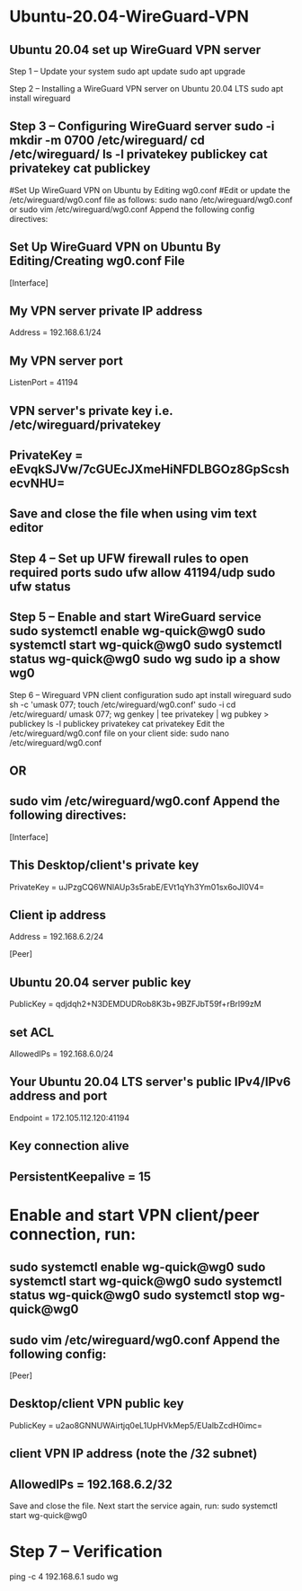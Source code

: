 # Ubuntu-20.04-WireGuard-VPN
Ubuntu 20.04 set up WireGuard VPN server
----------------------------
Step 1 – Update your system
sudo apt update
sudo apt upgrade

Step 2 – Installing a WireGuard VPN server on Ubuntu 20.04 LTS
sudo apt install wireguard

Step 3 – Configuring WireGuard server
sudo -i
mkdir -m 0700 /etc/wireguard/
cd /etc/wireguard/
ls -l privatekey publickey
cat privatekey
cat publickey
---------------------------------------------------
#Set Up WireGuard VPN on Ubuntu by Editing wg0.conf
#Edit or update the /etc/wireguard/wg0.conf file as follows:
sudo nano /etc/wireguard/wg0.conf
or
sudo vim /etc/wireguard/wg0.conf
Append the following config directives:

## Set Up WireGuard VPN on Ubuntu By Editing/Creating wg0.conf File ##
[Interface]
## My VPN server private IP address ##
Address = 192.168.6.1/24
 
## My VPN server port ##
ListenPort = 41194
 
## VPN server's private key i.e. /etc/wireguard/privatekey ##
PrivateKey = eEvqkSJVw/7cGUEcJXmeHiNFDLBGOz8GpScshecvNHU=
-------------------------------------------------------
Save and close the file when using vim text editor
-------------------------------------------------------
Step 4 – Set up UFW firewall rules to open required ports
sudo ufw allow 41194/udp
sudo ufw status
--------------------------------------------------------
Step 5 – Enable and start WireGuard service
sudo systemctl enable wg-quick@wg0
sudo systemctl start wg-quick@wg0
sudo systemctl status wg-quick@wg0
sudo wg
sudo ip a show wg0
--------------------------------------------------------
Step 6 – Wireguard VPN client configuration
sudo apt install wireguard
sudo sh -c 'umask 077; touch /etc/wireguard/wg0.conf'
sudo -i
cd /etc/wireguard/
umask 077; wg genkey | tee privatekey | wg pubkey > publickey
ls -l publickey privatekey
cat privatekey
Edit the /etc/wireguard/wg0.conf file on your client side:
sudo nano /etc/wireguard/wg0.conf
## OR ##
sudo vim /etc/wireguard/wg0.conf
Append the following directives:
---------------------------------------------------------
[Interface]
## This Desktop/client's private key ##
PrivateKey = uJPzgCQ6WNlAUp3s5rabE/EVt1qYh3Ym01sx6oJI0V4=
 
## Client ip address ##
Address = 192.168.6.2/24
 
[Peer]
## Ubuntu 20.04 server public key ##
PublicKey = qdjdqh2+N3DEMDUDRob8K3b+9BZFJbT59f+rBrl99zM
 
## set ACL ##
AllowedIPs = 192.168.6.0/24
 
## Your Ubuntu 20.04 LTS server's public IPv4/IPv6 address and port ##
Endpoint = 172.105.112.120:41194
 
##  Key connection alive ##
PersistentKeepalive = 15
------------------------------------------------------------
# Enable and start VPN client/peer connection, run:
sudo systemctl enable wg-quick@wg0
sudo systemctl start wg-quick@wg0
sudo systemctl status wg-quick@wg0
sudo systemctl stop wg-quick@wg0
------------------------------------------------------------
sudo vim /etc/wireguard/wg0.conf
Append the following config:
------------------------------------------------------------
[Peer]
## Desktop/client VPN public key ##
PublicKey = u2ao8GNNUWAirtjq0eL1UpHVkMep5/EUalbZcdH0imc=
 
## client VPN IP address (note  the /32 subnet) ##
AllowedIPs = 192.168.6.2/32
------------------------------------------------------------
Save and close the file. Next start the service again, run:
sudo systemctl start wg-quick@wg0

# Step 7 – Verification
ping -c 4 192.168.6.1
sudo wg
